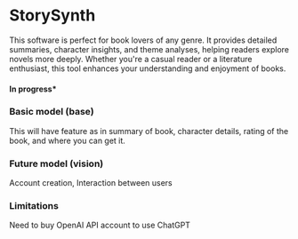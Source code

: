 # StorySynth
This software is perfect for book lovers of any genre. It provides detailed summaries, character insights, and theme analyses, helping readers explore novels more deeply. Whether you're a casual reader or a literature enthusiast, this tool enhances your understanding and enjoyment of books.

#### In progress*

### Basic model (base)
This will have feature as in summary of book, character details, rating of the book, and where you can get it.

### Future model (vision)
Account creation, Interaction between users

### Limitations
Need to buy OpenAI API account to use ChatGPT 
